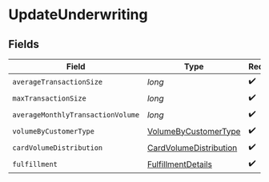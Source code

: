 # UpdateUnderwriting


## Fields

| Field                                                                       | Type                                                                        | Required                                                                    | Description                                                                 |
| --------------------------------------------------------------------------- | --------------------------------------------------------------------------- | --------------------------------------------------------------------------- | --------------------------------------------------------------------------- |
| `averageTransactionSize`                                                    | *long*                                                                      | :heavy_check_mark:                                                          | N/A                                                                         |
| `maxTransactionSize`                                                        | *long*                                                                      | :heavy_check_mark:                                                          | N/A                                                                         |
| `averageMonthlyTransactionVolume`                                           | *long*                                                                      | :heavy_check_mark:                                                          | N/A                                                                         |
| `volumeByCustomerType`                                                      | [VolumeByCustomerType](../../models/components/VolumeByCustomerType.md)     | :heavy_check_mark:                                                          | N/A                                                                         |
| `cardVolumeDistribution`                                                    | [CardVolumeDistribution](../../models/components/CardVolumeDistribution.md) | :heavy_check_mark:                                                          | N/A                                                                         |
| `fulfillment`                                                               | [FulfillmentDetails](../../models/components/FulfillmentDetails.md)         | :heavy_check_mark:                                                          | N/A                                                                         |